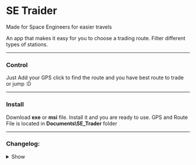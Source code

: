 # SE Traider

Made for Space Engineers for easier travels

An app that makes it easy for you to choose a trading route. Filter different types of stations.

---
### Control

Just Add your GPS click to find the route and you have best route to trade or jump :D

---

### Install
Download **exe** or **msi** file. Install it and you are ready to use.
GPS and Route File is located in **Documents\SE_Trader** folder

---

### Changelog:
<details>    
<summary>Show</summary>

    - v0.0
        - Working load and save of GPS
        - Distance to other GPS
        - Closest GPS
        - Load GPS on startup

    - v1.0
        - Working finding shortest Route
            - By Distance
            - By Jump
        - Added option to go back to home

</details>
